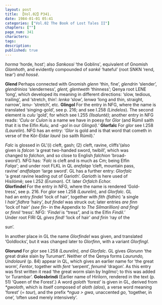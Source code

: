 ```yaml
---
layout: post
title: 【Vol.02】P341.
date: 1984-01-01 05:41
categories: ["Vol.02 The Book of Lost Tales II"]
chapters: [""]
page_num: 341
characters: 
tags: 
description: 
published: true
---
```


<p style="text-indent: 0;">
<I>horma</I> ‘horde, host’; also <I>Sankossi</I> ‘the Goblins', equivalent of Gnomish <I>Glamhoth</I>, and evidently compounded of <I>sankë</I> ‘hateful’ (root SNKN ‘rend, tear’) <I>and hossë</I>.
</p>

<B>Glend </B>Perhaps connected with Gnomish <I>glenn</I> ‘thin, fine’, <I>glendrin</I> ‘slender’, <I>glendrinios</I> ‘slenderness’, <I>glent, glentweth</I> ‘thinness’; Qenya root LENE ‘long’, which developed its meaning in different directions: ‘slow, tedious, trailing’, and ‘stretch, thin’: <I>lenka</I> ‘slow’, <I>lenwa</I> ‘long and thin, straight, narrow’, <I>lenu-</I> ‘stretch’, etc. <B>Glingol </B>For the entry in NFG, where the name is translated ‘singing-gold’, see p. 216; and see I.258 <I>(Lindelos</I>). The second element is <I>culu</I> ‘gold’, for which see I.255 <I>(Ilsaluntë)</I>; another entry in NFG reads: <I>‘Culu</I> or <I>Culon</I> is a name we have in poesy for <I>Glor</I> (and Rúmil saith that it is the Elfin <I>Kulu</I>, and <I>-gol</I> in our <I>Glingol).’</I> <B>Glorfalc </B>For <I>glor</I> see I.258 <I>(Laurelin</I>). NFG has an entry: <I>‘Glor</I> is gold and is that word that cometh in verse of the Kôr-Eldar <I>laurë</I> (so saith Rúmil).’

<I>Falc</I> is glossed in GL'(i) cleft, gash; (2) cleft, ravine, cliffs'(also<BR>given is <I>falcon</I> ‘a great two-handed sword, twibill’, which was<BR>changed to <I>falchon</I>, and so close to English <I>falchion</I> ‘broad-<BR>sword’). NFG has: <I>‘Falc</I> is cleft and is much as Cm; being Elfin<BR> <I>Falqa’</I>; and under root FLKL in QL <I>arefalqa</I> ‘cleft, mountain pass,<BR>ravine’ <I>andfalqan</I> ‘large sword’. GL has a further entry: <I>Glorfalc<BR></I>‘a great ravine leading out of Garioth’. <I>Garioth</I> is here used of<BR>Hisilómë; see I.252 <I>(Eruman</I>). Cf. later <I>Orfalch Echor.<BR></I><B>Glorfindel </B>For the entry in NFG, where the name is rendered ‘Gold-<BR>tress’, see p. 216. For <I>glor</I> see I.258 <I>(Laurelin</I>), and <I>Glorfalc</I>. GL<BR>had an entry <I>findel</I> ‘lock of hair’, together with <I>fith</I> <I>(fidhin</I>) ‘a single<BR>I <I>hair',fidhra</I> ‘hairy’, <I>but findel</I> was struck out; later entries <I>are finn<BR></I>‘lock of hair’ <I>(see fin-</I> in the Appendix to <I>The Silmarillion) and fingl<BR></I>or <I>finnil</I> ‘tress’. NFG: <I>‘Findel</I> is “tress”, and is the Elfin <I>Findil.’<BR></I>Under root FIRI QL <I>gives find!</I> ‘lock of hair’ <I>and firin</I> ‘ray of the

sun’.

 In another place in GL the name <I>Glorfindel</I> was given, and translated ‘Goldlocks’, but it was changed later to <I>Glorfinn</I>, with a variant <I>Glorfingl</I>.

<B> Glorund </B>For <I>glor</I> see I.258 <I>(Laurelin), and Glorfalc</I>. GL gives <I>Glorunn</I> ‘the great drake slain by Turumart’. Neither of the Qenya forms <I>Laurundo, Undolaurë</I> (p. 84) appear in QL, which gives an earlier name for ‘the great worm’, <I>Fentor</I>, together with <I>fent</I> ‘serpent’, <I>fenumë</I> ‘dragon’. As this entry was first written it read ‘the great worm slain by Ingilmo’; to this was added ‘or Turambar’. <B>Golosbrindi </B>(Earlier name of Hirilorn, rendered in the text (p. 51) ‘Queen of the Forest’.) A word <I>goloth</I> ‘forest’ is given in GL, derived from <I>\*gwoloth</I>, which is itself composed of <I>aloth (alos</I>), a verse word meaning ‘forest’ (= <I>taur</I>), and the prefix <I>\*ngua > gwa</I>, unaccented <I>go</I>, ‘together, in one’, ‘often used merely intensively’.

